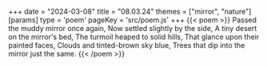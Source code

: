 +++
date = "2024-03-08"
title = "08.03.24"
themes = ["mirror", "nature"]
[params]
  type = 'poem'
  pageKey = 'src/poem.js'
+++
{{< poem >}}
Passed the muddy mirror once again,
Now settled slightly by the side,
A tiny desert on the mirror's bed,
The turmoil heaped to solid hills,
That glance upon their painted faces,
Clouds and tinted-brown sky blue,
Trees that dip into the mirror just the same.
{{< /poem >}}